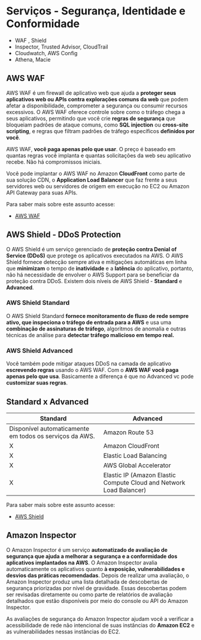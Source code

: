 # Serviços - Segurança, Identidade e Conformidade

* WAF , Shield 
* Inspector, Trusted Advisor, CloudTrail
* Cloudwatch, AWS Config
* Athena, Macie


## AWS WAF 
AWS WAF é um firewall de aplicativo web que ajuda a **proteger seus aplicativos web ou APIs contra explorações comuns da web** que podem afetar a disponibilidade, comprometer a segurança ou consumir recursos excessivos. O AWS WAF oferece controle sobre como o tráfego chega a seus aplicativos, permitindo que você crie **regras de segurança** que bloqueiam padrões de ataque comuns, como **SQL injection** ou **cross-site scripting**, e regras que filtram padrões de tráfego específicos **definidos por você**.

AWS WAF, **você paga apenas pelo que usar**. O preço é baseado em quantas regras você implanta e quantas solicitações da web seu aplicativo recebe. Não há compromissos iniciais.

Você pode implantar o AWS WAF no Amazon **CloudFront** como parte de sua solução CDN, o **Application Load Balancer** que faz frente a seus servidores web ou servidores de origem em execução no EC2 ou Amazon API Gateway para suas APIs.

Para saber mais sobre este assunto acesse: 
    
  * [AWS WAF](https://docs.aws.amazon.com/waf/index.html)


## AWS Shield - DDoS Protection 

O AWS Shield é um serviço gerenciado de **proteção contra Denial of Service (DDoS)** que protege os aplicativos executados na AWS. O AWS Shield fornece detecção sempre ativa e mitigações automáticas em linha que **minimizam** o tempo de **inatividade** e a **latência** do aplicativo, portanto, não há necessidade de envolver o AWS Support para se beneficiar da proteção contra DDoS. Existem dois níveis de AWS Shield - **Standard** e **Advanced**.

### AWS Shield Standard

O AWS Shield Standard **fornece monitoramento de fluxo de rede sempre ativo, que inspeciona o tráfego de entrada para a AWS** e usa uma **combinação de assinaturas de tráfego**, algoritmos de anomalia e outras técnicas de análise para **detectar tráfego malicioso em tempo real.**

### AWS Shield Advanced

Você também pode mitigar ataques DDoS na camada de aplicativo **escrevendo regras** usando o AWS WAF. Com o **AWS WAF você paga apenas pelo que usa**. Basicamente a diferença é que no Advanced vc pode **customizar suas regras**. 

## Standard x Advanced
Standard                                                | Advanced
----------------------------------                      | -------------
Disponível automaticamente em todos os serviços da AWS. | Amazon Route 53
X                                                       | Amazon CloudFront
X                                                       | Elastic Load Balancing
X                                                       | AWS Global Accelerator
X                                                       | Elastic IP (Amazon Elastic Compute Cloud and Network Load Balancer)

Para saber mais sobre este assunto acesse: 
    
  * [AWS Shield](https://docs.aws.amazon.com/pt_br/waf/latest/developerguide/shield-chapter.html)


## Amazon Inspector

O Amazon Inspector é um serviço **automatizado de avaliação de segurança que ajuda a melhorar a segurança e a conformidade dos aplicativos implantados na AWS**. O Amazon Inspector avalia automaticamente os aplicativos quanto **à exposição, vulnerabilidades e desvios das práticas recomendadas**. Depois de realizar uma avaliação, o Amazon Inspector produz uma lista detalhada de descobertas de segurança priorizadas por nível de gravidade. Essas descobertas podem ser revisadas diretamente ou como parte de relatórios de avaliação detalhados que estão disponíveis por meio do console ou API do Amazon Inspector.

As avaliações de segurança do Amazon Inspector ajudam você a verificar a acessibilidade de rede não intencional de suas instâncias do **Amazon EC2** e as vulnerabilidades nessas instâncias do EC2.